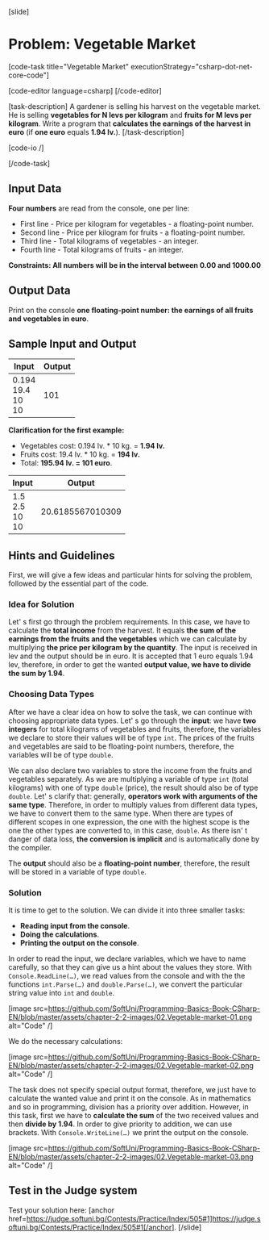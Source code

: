 [slide]
# Problem: Vegetable Market

[code-task title="Vegetable Market" executionStrategy="csharp-dot-net-core-code"]  

[code-editor language=csharp]
[/code-editor]

[task-description]
A gardener is selling his harvest on the vegetable market. He is selling **vegetables for N levs per kilogram** and **fruits for M levs per kilogram**. Write a program that **calculates the earnings of the harvest in euro** (if **one euro** equals **1.94 lv.**).
[/task-description]

[code-io /]

[/code-task]

## Input Data

**Four numbers** are read from the console, one per line:

- First line - Price per kilogram for vegetables - a floating-point number.
- Second line - Price per kilogram for fruits - a floating-point number.
- Third line - Total kilograms of vegetables - an integer.
- Fourth line - Total kilograms of fruits - an integer.

**Constraints: All numbers will be in the interval between 0.00 and 1000.00**

## Output Data

Print on the console **one floating-point number: the earnings of all fruits and vegetables in euro**.

## Sample Input and Output

|          Input          | Output |
|-------------------------|--------|
|0.194<br>19.4<br>10<br>10|101     |

**Clarification for the first example:**

- Vegetables cost: 0.194 lv. \* 10 kg. = **1.94 lv.**
- Fruits cost: 19.4 lv. \* 10 kg.  = **194 lv.**
- Total: **195.94 lv. = 101 euro**.

|        Input         |    Output      |
|----------------------|----------------|
|1.5<br>2.5<br>10<br>10|20.6185567010309|

## Hints and Guidelines

First, we will give a few ideas and particular hints for solving the problem, followed by the essential part of the code.  

### Idea for Solution

Let' s first go through the problem requirements. In this case, we have to calculate the **total income** from the harvest. It equals **the sum of the earnings from the fruits and the vegetables** which we can calculate by multiplying **the price per kilogram by the quantity**. The input is received in lev and the output should be in euro. It is accepted that 1 euro equals 1.94 lev, therefore, in order to get the wanted **output value, we have to divide the sum by 1.94**.

### Choosing Data Types

After we have a clear idea on how to solve the task, we can continue with choosing appropriate data types. Let' s go through the **input**: we have **two integers** for total kilograms of vegetables and fruits, therefore, the variables we declare to store their values will be of type `int`. The prices of the fruits and vegetables are said to be floating-point numbers, therefore, the variables will be of type `double`.

We can also declare two variables to store the income from the fruits and vegetables separately. As we are multiplying a variable of type `int` (total kilograms) with one of type `double` (price), the result should also be of type `double`. Let' s clarify that: generally, **operators work with arguments of the same type**. Therefore, in order to multiply values from different data types, we have to convert them to the same type. When there are types of different scopes in one expression, the one with the highest scope is the one the other types are converted to, in this case, `double`. As there isn' t danger of data loss, **the conversion is implicit** and is automatically done by the compiler.

The **output** should also be a **floating-point number**, therefore, the result will be stored in a variable of type `double`.

### Solution

It is time to get to the solution. We can divide it into three smaller tasks:  
- **Reading input from the console**.
- **Doing the calculations**.
- **Printing the output on the console**.

In order to read the input, we declare variables, which we have to name carefully, so that they can give us a hint about the values they store. With `Console.ReadLine(…)`, we read values from the console and with the the functions `int.Parse(…)` and `double.Parse(…)`, we convert the particular string value into `int` and `double`.

[image src=https://github.com/SoftUni/Programming-Basics-Book-CSharp-EN/blob/master/assets/chapter-2-2-images/02.Vegetable-market-01.png alt="Code" /]

We do the necessary calculations:  

[image src=https://github.com/SoftUni/Programming-Basics-Book-CSharp-EN/blob/master/assets/chapter-2-2-images/02.Vegetable-market-02.png alt="Code" /]

The task does not specify special output format, therefore, we just have to calculate the wanted value and print it on the console. As in mathematics and so in programming, division has a priority over addition. However, in this task, first we have to **calculate the sum** of the two received values and then **divide by 1.94**. In order to give priority to addition, we can use brackets. With `Console.WriteLine(…)` we print the output on the console.

[image src=https://github.com/SoftUni/Programming-Basics-Book-CSharp-EN/blob/master/assets/chapter-2-2-images/02.Vegetable-market-03.png alt="Code" /]

## Test in the Judge system

Test your solution here: [anchor href=https://judge.softuni.bg/Contests/Practice/Index/505#1]https://judge.softuni.bg/Contests/Practice/Index/505#1[/anchor].
[/slide]
